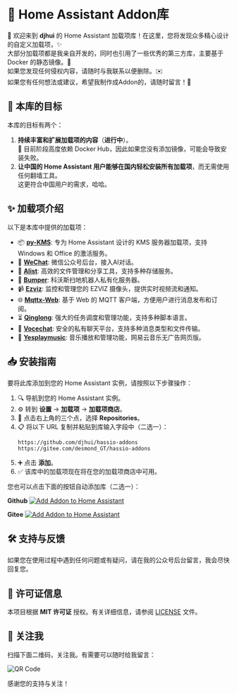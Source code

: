 # 🔔 Home Assistant Addon库

🎉 欢迎来到 **djhui** 的 Home Assistant 加载项库！在这里，您将发现众多精心设计的自定义加载项，✨  
大部分加载项都是我亲自开发的，同时也引用了一些优秀的第三方库，主要基于 Docker 的静态镜像。🐳  
如果您发现任何侵权内容，请随时与我联系以便删除。✉️  
如果您有任何想法或建议，希望我制作成Addon的，请随时留言！💬  

## 🌟 本库的目标

本库的目标有两个：
1. **持续丰富和扩展加载项的内容**（**进行中**）。  
   🔧 目前阶段高度依赖 Docker Hub，因此如果您没有添加镜像，可能会导致安装失败。  
2. **让中国的 Home Assistant 用户能够在国内轻松安装所有加载项**，而无需使用任何翻墙工具。  
   这更符合中国用户的需求，哈哈。

## ✨ 加载项介绍

以下是本库中提供的加载项：

- 📦 [**py-KMS**](https://github.com/djhui/hassio-addons/tree/main/py-KMS): 专为 Home Assistant 设计的 KMS 服务器加载项，支持 Windows 和 Office 的激活服务。
- 📨 [**WeChat**](https://github.com/djhui/hassio-addons/tree/main/WeChat): 微信公众号后台，接入AI对话。
- 📁 [**Alist**](https://github.com/djhui/hassio-addons/tree/main/Alist): 高效的文件管理和分享工具，支持多种存储服务。
- 🤖 [**Bumper**](https://github.com/djhui/hassio-addons/tree/main/bumper): 科沃斯扫地机器人私有化服务器。
- 📹 [**Ezviz**](https://github.com/djhui/hassio-addons/tree/main/EZVIZ): 监控和管理您的 EZVIZ 摄像头，提供实时视频流和通知。
- 🌐 [**Mqttx-Web**](https://github.com/djhui/hassio-addons/tree/main/mqttx-Web): 基于 Web 的 MQTT 客户端，方便用户进行消息发布和订阅。
- ⏳ [**Qinglong**](https://github.com/djhui/hassio-addons/tree/main/Qinglong): 强大的任务调度和管理功能，支持多种脚本语言。
- 💬 [**Vocechat**](https://github.com/djhui/hassio-addons/tree/main/Vocechat): 安全的私有聊天平台，支持多种消息类型和文件传输。
- 🎵 [**Yesplaymusic**](https://github.com/djhui/hassio-addons/tree/main/yesplaymusic): 音乐播放和管理功能，网易云音乐无广告网页版。

## 📥 安装指南

要将此库添加到您的 Home Assistant 实例，请按照以下步骤操作：

1. 🔍 导航到您的 Home Assistant 实例。
2. ⚙️ 转到 **设置** -> **加载项** -> **加载项商店**。
3. 📂 点击右上角的三个点，选择 **Repositories**。
4. 📋 将以下 URL 复制并粘贴到库输入字段中（二选一）：
   ```
   https://github.com/djhui/hassio-addons
   https://gitee.com/desmond_GT/hassio-addons
   ```
5. ➕ 点击 **添加**。
6. ✅ 该库中的加载项现在将在您的加载项商店中可用。

您也可以点击下面的按钮自动添加库（二选一）：

**Github** [![Add Addon to Home Assistant](https://my.home-assistant.io/badges/supervisor_add_addon_repository.svg)](https://my.home-assistant.io/redirect/supervisor_add_addon_repository/?repository_url=https://github.com/djhui/hassio-addons)

**Gitee** [![Add Addon to Home Assistant](https://my.home-assistant.io/badges/supervisor_add_addon_repository.svg)](https://my.home-assistant.io/redirect/supervisor_add_addon_repository/?repository_url=https://gitee.com/desmond_GT/hassio-addons)

## 🛠️ 支持与反馈

如果您在使用过程中遇到任何问题或有疑问，请在我的公众号后台留言，我会尽快回复您。

## 📜 许可证信息

本项目根据 **MIT 许可证** 授权。有关详细信息，请参阅 [LICENSE](LICENSE) 文件。

## 📱 关注我

扫描下面二维码，关注我。有需要可以随时给我留言：

![QR Code](https://gitee.com/desmond_GT/hassio-addons/raw/main/WeChat_QRCode.png)

感谢您的支持与关注！
